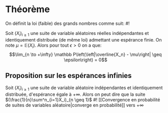# Théorème
On définit la loi (faible) des grands nombres comme suit: #!

Soit $(X_i)_{i \geq 1}$ une suite de variable aléatoires réelles indépendantes et identiquement distribuée (de même loi) admettant une espérance finie. On note $\mu = \mathbb E(X_i)$. Alors pour tout $\epsilon > 0$ on a que: $$\lim_{n \to +\infty} \mathbb P\left(\left|\overline{X_n} - \mu\right| \geq \epsilon\right) = 0$$
<!--ID: 1715790676130-->


## Proposition sur les espérances infinies
Soit $(X_i)_{i \geq 1}$ une suite de variable aléatoire indépendantes et identiquement distribuée, d'espérance égale à $+\infty$. Alors on peut dire que la suite $(\frac{1}{n}\sum^n_{i=1}X_i)_{n \geq 1}$ #!
[[Convergence en probabilité de suites de variables aléatoire|converge en probabilité]] vers $+\infty$
<!--ID: 1715790676133-->
